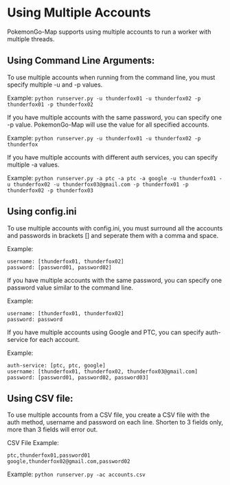 # Using Multiple Accounts

PokemonGo-Map supports using multiple accounts to run a worker with multiple threads.


## Using Command Line Arguments:

To use multiple accounts when running from the command line, you must specify multiple -u and -p values.

Example: `python runserver.py -u thunderfox01 -u thunderfox02 -p thunderfox01 -p thunderfox02`


If you have multiple accounts with the same password, you can specify one -p value. PokemonGo-Map will use the value for all specified accounts.

Example: `python runserver.py -u thunderfox01 -u thunderfox02 -p thunderfox`


If you have multiple accounts with different auth services, you can specify multiple -a values.

Example: `python runserver.py -a ptc -a ptc -a google -u thunderfox01 -u thunderfox02 -u thunderfox03@gmail.com -p thunderfox01 -p thunderfox02 -p thunderfox03`

## Using config.ini

To use multiple accounts with config.ini, you must surround all the accounts and passwords in brackets [] and seperate them with a comma and space.

Example: 
```
username: [thunderfox01, thunderfox02]
password: [password01, password02]
```


If you have multiple accounts with the same password, you can specify one password value similar to the command line.

Example: 
```
username: [thunderfox01, thunderfox02]
password: password
```

If you have multiple accounts using Google and PTC, you can specify auth-service for each account.

Example:
```
auth-service: [ptc, ptc, google]
username: [thunderfox01, thunderfox02, thunderfox03@gmail.com]
password: [password01, password02, password03]
```

## Using CSV file:

To use multiple accounts from a CSV file, you create a CSV file with the auth method, username and password on each line. Shorten to 3 fields only, more than 3 fields will error out.

CSV File Example:
```
ptc,thunderfox01,password01
google,thunderfox02@gmail.com,password02
```

Example: `python runserver.py -ac accounts.csv`
